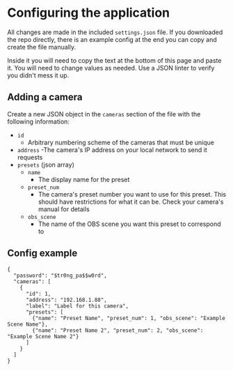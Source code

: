 # Configuring the application

All changes are made in the included `settings.json` file.
If you downloaded the repo directly, there is an example config at the end you can copy and create the file manually.

Inside it you will need to copy the text at the bottom of this page and paste it. You will need to change values as needed. Use a JSON linter to verify you didn't mess it up.

## Adding a camera

Create a new JSON object in the `cameras` section of the file with the following information:

- `id`
  - Arbitrary numbering scheme of the cameras that must be unique
- `address`
  -The camera's IP address on your local network to send it requests
- `presets` (json array)
  - `name`
    - The display name for the preset
  - `preset_num`
    - The camera's preset number you want to use for this preset. This should have restrictions for what it can be. Check your camera's manual for details
  - `obs_scene`
    - The name of the OBS scene you want this preset to correspond to

## Config example

    {   
      "password": "$tr0ng_pa$$w0rd",
      "cameras": [
        {   
          "id": 1,
          "address": "192.168.1.88",
          "label": "Label for this camera",
          "presets": [
            {"name": "Preset Name", "preset_num": 1, "obs_scene": "Example Scene Name"},
            {"name": "Preset Name 2", "preset_num": 2, "obs_scene": "Example Scene Name 2"}
          ]
        }
      ]
    }
